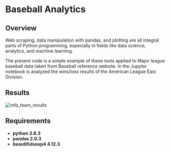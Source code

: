 # Baseball Analytics

## Overview
Web scraping, data manipulation with pandas, and plotting are all integral parts of Python programming, especially in fields like data 
science, analytics, and machine learning.

The present code is a simple example of these tools applied to Major league baseball data taken from Baseball reference website.
In the Jupyter notebook is analyzed the wins/loss results of the American League East Division.

## Results

![mlb_team_results](https://github.com/user-attachments/assets/fc0478f2-16c7-4d6a-89b3-d0c96f42d1dc)


## Requirements

 * **python 3.8.3**
 * **pandas 2.0.3**
 * **beautifulsoup4 4.12.3**
